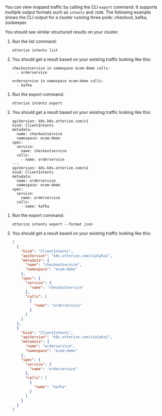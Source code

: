 You can view mapped traffic by calling the CLI `export` command. It supports multiple output formats such as `intents`
and `JSON`.
The following example shows the CLI output for a cluster running three pods: checkout, kafka, zookeeper.

You should see similar structured results on your cluster.

<Tabs>
  <TabItem value="plain" label="Plain" default>

1. Run the list command:

   ```shell
   otterize intents list
   ```
2. You should get a result based on your existing traffic looking like this:
   ```shell
   checkoutservice in namespace ecom-demo calls:
     - orderservice
   
   orderservice in namespace ecom-demo calls:
     - kafka
   ```

</TabItem>
  <TabItem value="intents" label="Intents" default>

1. Run the export command:

   ```shell
   otterize intents export
   ```
2. You should get a result based on your existing traffic looking like this:
   ```shell
   apiVersion: k8s.k8s.otterize.com/v1
   kind: ClientIntents
   metadata:
     name: checkoutservice
     namespace: ecom-demo
   spec:
     service:
       name: checkoutservice
     calls:
       - name: orderservice
   ---
   apiVersion: k8s.k8s.otterize.com/v1
   kind: ClientIntents
   metadata:
     name: orderservice
     namespace: ecom-demo
   spec:
     service:
       name: orderservice
     calls:
       - name: kafka
   ```

</TabItem>
  <TabItem value="json" label="JSON">

1. Run the export command:
   ```shell
   otterize intents export --format json
   ```
2. You should get a result based on your existing traffic looking like this:

   ```json
   [
     {
       "kind": "ClientIntents",
       "apiVersion": "k8s.otterize.com/v1alpha1",
       "metadata": {
         "name": "checkoutservice",
         "namespace": "ecom-demo"
       },
       "spec": {
         "service": {
           "name": "checkoutservice"
         },
         "calls": [
           {
             "name": "orderservice"
           }
         ]
       }
     },
     {
       "kind": "ClientIntents",
       "apiVersion": "k8s.otterize.com/v1alpha1",
       "metadata": {
         "name": "orderservice",
         "namespace": "ecom-demo"
       },
       "spec": {
         "service": {
           "name": "orderservice"
         },
         "calls": [
           {
             "name": "kafka"
           }
         ]
       }
     }
   ]
   ```

</TabItem>
</Tabs>